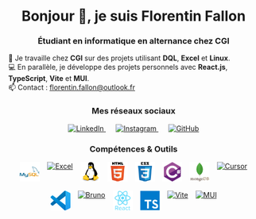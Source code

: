 <h1 align="center">Bonjour 👋, je suis Florentin Fallon</h1>
<h3 align="center">Étudiant en informatique en alternance chez CGI</h3>

<p align="left">
  💼 Je travaille chez <strong>CGI</strong> sur des projets utilisant <strong>DQL</strong>, <strong>Excel</strong> et <strong>Linux</strong>.<br>
  💻 En parallèle, je développe des projets personnels avec <strong>React.js</strong>, <strong>TypeScript</strong>, <strong>Vite</strong> et <strong>MUI</strong>.<br>
  📫 Contact : <a href="mailto:florentin.fallon@outlook.fr">florentin.fallon@outlook.fr</a>
</p>

<h3 align="center">Mes réseaux sociaux</h3>
<p align="center">
  <a href="https://linkedin.com/in/florentinfallon" target="_blank" rel="noopener noreferrer" style="margin: 0 10px;">
    <img src="https://raw.githubusercontent.com/rahuldkjain/github-profile-readme-generator/master/src/images/icons/Social/linked-in-alt.svg" alt="LinkedIn" height="30" />
  </a>
  <a href="https://instagram.com/_flo_ns" target="_blank" rel="noopener noreferrer" style="margin: 0 10px;">
    <img src="https://raw.githubusercontent.com/rahuldkjain/github-profile-readme-generator/master/src/images/icons/Social/instagram.svg" alt="Instagram" height="30" />
  </a>
  <a href="https://github.com/florentinfallon" target="_blank" rel="noopener noreferrer" style="margin: 0 10px;">
    <img src="https://github.githubassets.com/images/modules/logos_page/GitHub-Mark.png" alt="GitHub" height="30" />
  </a>
</p>

<h3 align="center">Compétences & Outils</h3>
<p align="center" style="display: flex; justify-content: center; gap: 15px; flex-wrap: wrap; max-width: 600px; margin: auto;">
  <a href="https://www.sql.org/dql/" target="_blank" rel="noopener noreferrer" title="DQL">
    <img src="https://raw.githubusercontent.com/devicons/devicon/master/icons/mysql/mysql-original-wordmark.svg" alt="DQL" width="40" height="40" />
  </a>
  <a href="https://www.microsoft.com/en-us/microsoft-365/excel" target="_blank" rel="noopener noreferrer" title="Excel">
    <img src="https://cdn.jsdelivr.net/gh/devicons/devicon/icons/microsoftoffice/microsoftoffice-original.svg" alt="Excel" width="40" height="40" />
  </a>
  <a href="https://www.linux.org/" target="_blank" rel="noopener noreferrer" title="Linux">
    <img src="https://raw.githubusercontent.com/devicons/devicon/master/icons/linux/linux-original.svg" alt="Linux" width="40" height="40" />
  </a>
  <a href="https://developer.mozilla.org/fr/docs/Web/HTML" target="_blank" rel="noopener noreferrer" title="HTML5">
    <img src="https://raw.githubusercontent.com/devicons/devicon/master/icons/html5/html5-original-wordmark.svg" alt="HTML5" width="40" height="40" />
  </a>
  <a href="https://developer.mozilla.org/fr/docs/Web/CSS" target="_blank" rel="noopener noreferrer" title="CSS3">
    <img src="https://raw.githubusercontent.com/devicons/devicon/master/icons/css3/css3-original-wordmark.svg" alt="CSS3" width="40" height="40" />
  </a>
  <a href="https://learn.microsoft.com/en-us/dotnet/csharp/" target="_blank" rel="noopener noreferrer" title="C#">
    <img src="https://raw.githubusercontent.com/devicons/devicon/master/icons/csharp/csharp-original.svg" alt="C#" width="40" height="40" />
  </a>
  <a href="https://www.mongodb.com/" target="_blank" rel="noopener noreferrer" title="MongoDB">
    <img src="https://raw.githubusercontent.com/devicons/devicon/master/icons/mongodb/mongodb-original-wordmark.svg" alt="MongoDB" width="40" height="40" />
  </a>
  <a href="https://marketplace.visualstudio.com/items?itemName=alexcvzz.vscode-sqlite" target="_blank" rel="noopener noreferrer" title="Cursor (SQLite)">
    <img src="https://user-images.githubusercontent.com/184731/123970871-08a6a280-d9c2-11eb-9a56-0c8859a0e165.png" alt="Cursor" width="40" height="40" />
  </a>
  <a href="https://code.visualstudio.com/" target="_blank" rel="noopener noreferrer" title="VSCode">
    <img src="https://raw.githubusercontent.com/devicons/devicon/master/icons/vscode/vscode-original.svg" alt="VSCode" width="40" height="40" />
  </a>
  <a href="https://bruno.so/" target="_blank" rel="noopener noreferrer" title="Bruno">
    <img src="https://bruno.so/favicon.ico" alt="Bruno" width="40" height="40" />
  </a>
  <a href="https://reactjs.org/" target="_blank" rel="noopener noreferrer" title="React.js">
    <img src="https://raw.githubusercontent.com/devicons/devicon/master/icons/react/react-original-wordmark.svg" alt="React.js" width="40" height="40" />
  </a>
  <a href="https://www.typescriptlang.org/" target="_blank" rel="noopener noreferrer" title="TypeScript">
    <img src="https://raw.githubusercontent.com/devicons/devicon/master/icons/typescript/typescript-original.svg" alt="TypeScript" width="40" height="40" />
  </a>
  <a href="https://vitejs.dev/" target="_blank" rel="noopener noreferrer" title="Vite">
    <img src="https://vitejs.dev/logo.svg" alt="Vite" width="40" height="40" />
  </a>
  <a href="https://mui.com/" target="_blank" rel="noopener noreferrer" title="MUI">
    <img src="https://mui.com/static/logo.png" alt="MUI" width="40" height="40" />
  </a>
</p>

